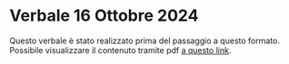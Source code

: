 # Verbale 16 Ottobre 2024

Questo verbale è stato realizzato prima del passaggio a questo formato. Possibile visualizzare il contenuto tramite pdf [a questo link](https://tech-wave-swe.github.io/Docs/Candidature/Verbali/Interni/2024-10-16\_1.pdf).
